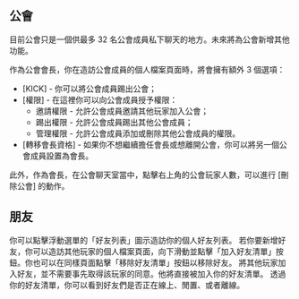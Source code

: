 ## 公會
目前公會只是一個供最多 32 名公會成員私下聊天的地方。未來將為公會新增其他功能。

作為公會會長，你在造訪公會成員的個人檔案頁面時，將會擁有額外 3 個選項：
 - [KICK] - 你可以將公會成員踢出公會；
 - [權限] - 在這裡你可以向公會成員授予權限：
   - 邀請權限 - 允許公會成員邀請其他玩家加入公會；
   - 踢出權限 - 允許公會成員踢出其他公會成員；
   - 管理權限 - 允許公會成員添加或刪除其他公會成員的權限。
 - [轉移會長資格] - 如果你不想繼續擔任會長或想離開公會，你可以將另一個公會成員設置為會長。

此外，作為會長，在公會聊天室當中，點擊右上角的公會玩家人數，可以進行 [刪除公會] 的動作。


## 朋友
你可以點擊浮動選單的「好友列表」圖示造訪你的個人好友列表。
若你要新增好友，你可以造訪其他玩家的個人檔案頁面，向下滑動並點擊「加入好友清單」按鈕。你也可以在同樣頁面點擊「移除好友清單」按鈕以移除好友。
將其他玩家加入好友，並不需要事先取得該玩家的同意。他將直接被加入你的好友清單。
透過你的好友清單，你可以看到好友們是否正在線上、閒置、或者離線。
